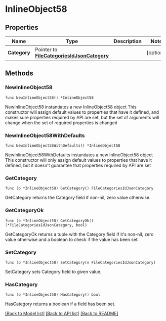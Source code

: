 # InlineObject58

## Properties

Name | Type | Description | Notes
------------ | ------------- | ------------- | -------------
**Category** | Pointer to [**FileCategoriesIdJsonCategory**](_fileCategories__id__json_category.md) |  | [optional] 

## Methods

### NewInlineObject58

`func NewInlineObject58() *InlineObject58`

NewInlineObject58 instantiates a new InlineObject58 object
This constructor will assign default values to properties that have it defined,
and makes sure properties required by API are set, but the set of arguments
will change when the set of required properties is changed

### NewInlineObject58WithDefaults

`func NewInlineObject58WithDefaults() *InlineObject58`

NewInlineObject58WithDefaults instantiates a new InlineObject58 object
This constructor will only assign default values to properties that have it defined,
but it doesn't guarantee that properties required by API are set

### GetCategory

`func (o *InlineObject58) GetCategory() FileCategoriesIdJsonCategory`

GetCategory returns the Category field if non-nil, zero value otherwise.

### GetCategoryOk

`func (o *InlineObject58) GetCategoryOk() (*FileCategoriesIdJsonCategory, bool)`

GetCategoryOk returns a tuple with the Category field if it's non-nil, zero value otherwise
and a boolean to check if the value has been set.

### SetCategory

`func (o *InlineObject58) SetCategory(v FileCategoriesIdJsonCategory)`

SetCategory sets Category field to given value.

### HasCategory

`func (o *InlineObject58) HasCategory() bool`

HasCategory returns a boolean if a field has been set.


[[Back to Model list]](../README.md#documentation-for-models) [[Back to API list]](../README.md#documentation-for-api-endpoints) [[Back to README]](../README.md)


